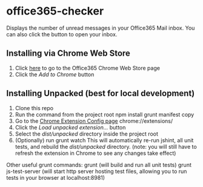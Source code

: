 office365-checker
=================

Displays the number of unread messages in your Office365 Mail inbox. You can also click the button to open your inbox.

Installing via Chrome Web Store
-------------------------------
1. Click [here](https://chrome.google.com/webstore/detail/office365-mail-checker/cbefiefjdpebjofikekaolbbninhoeba) to go to the Office365 Chrome Web Store page
2. Click the *Add to Chrome* button
 
Installing Unpacked (best for local development)
------------------------------------------------
1. Clone this repo
2. Run the command from the project root
    npm install
    grunt manifest copy
3. Go to the [Chrome Extension Config page](chrome://extensions/) chrome://extensions/
4. Click the *Load unpacked extension...* button
5. Select the *dist/unpacked* directory inside the project root
6. (Optionally) run
    grunt watch
This will automatically re-run jshint, all unit tests, and rebuild the *dist/unpacked* directory. (note: you will still have to refresh the extension in Chrome to see any changes take effect)

Other useful grunt commands:
grunt (will build and run all unit tests)
grunt js-test-server (will start http server hosting test files, allowing you to run tests in your browser at localhost:8981)
